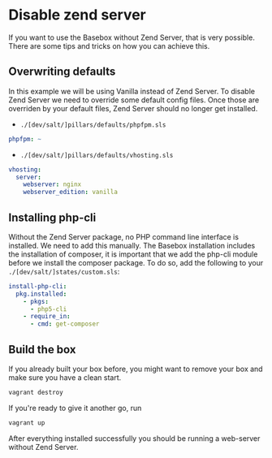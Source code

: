 # Disable zend server

If you want to use the Basebox without Zend Server, that is very possible. There are some tips and tricks
on how you can achieve this.

## Overwriting defaults

In this example we will be using Vanilla instead of Zend Server. To disable Zend Server we need to override
some default config files. Once those are overriden by your default files, Zend Server should no longer get installed.

- `./[dev/salt/]pillars/defaults/phpfpm.sls`

```yaml
phpfpm: ~
```

- `./[dev/salt/]pillars/defaults/vhosting.sls`

```yaml
vhosting:
  server:
    webserver: nginx
    webserver_edition: vanilla
```

## Installing php-cli

Without the Zend Server package, no PHP command line interface is installed. We need to add this manually.
The Basebox installation includes the installation of composer, it is important that we add the php-cli module
before we install the composer package. To do so, add the following to your `./[dev/salt/]states/custom.sls`:

```yaml
install-php-cli:
  pkg.installed:
    - pkgs:
      - php5-cli
    - require_in:
      - cmd: get-composer
```

## Build the box

If you already built your box before, you might want to remove your box and make sure you have a clean start.

```sh
vagrant destroy
```

If you're ready to give it another go, run

```sh
vagrant up
```

After everything installed successfully you should be running a web-server without Zend Server.
